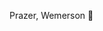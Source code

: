 Prazer, Wemerson 👋

<!--
**Veidoido/Veidoido** is a ✨ _special_ ✨ repository because its `README.md` (this file) appears on your GitHub profile.

Here are some ideas to get you started:

Estudante de Sistemas de Informação - PUC-MG
Belo Horizonte - MG, Brasil.
- 🌱 I’m currently learning ...
- 👯 I’m looking to collaborate on ...
- 🤔 I’m looking for help with ...
- 💬 Ask me about ...
- 📫 How to reach me: ...
- 😄 Pronouns: ...
- ⚡ Fun fact: ...
-->
